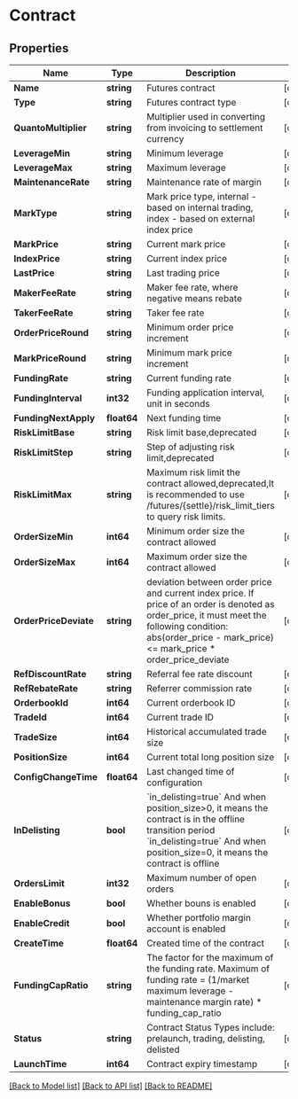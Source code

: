 # Contract

## Properties

Name | Type | Description | Notes
------------ | ------------- | ------------- | -------------
**Name** | **string** | Futures contract | [optional] 
**Type** | **string** | Futures contract type | [optional] 
**QuantoMultiplier** | **string** | Multiplier used in converting from invoicing to settlement currency | [optional] 
**LeverageMin** | **string** | Minimum leverage | [optional] 
**LeverageMax** | **string** | Maximum leverage | [optional] 
**MaintenanceRate** | **string** | Maintenance rate of margin | [optional] 
**MarkType** | **string** | Mark price type, internal - based on internal trading, index - based on external index price | [optional] 
**MarkPrice** | **string** | Current mark price | [optional] 
**IndexPrice** | **string** | Current index price | [optional] 
**LastPrice** | **string** | Last trading price | [optional] 
**MakerFeeRate** | **string** | Maker fee rate, where negative means rebate | [optional] 
**TakerFeeRate** | **string** | Taker fee rate | [optional] 
**OrderPriceRound** | **string** | Minimum order price increment | [optional] 
**MarkPriceRound** | **string** | Minimum mark price increment | [optional] 
**FundingRate** | **string** | Current funding rate | [optional] 
**FundingInterval** | **int32** | Funding application interval, unit in seconds | [optional] 
**FundingNextApply** | **float64** | Next funding time | [optional] 
**RiskLimitBase** | **string** | Risk limit base,deprecated | [optional] 
**RiskLimitStep** | **string** | Step of adjusting risk limit,deprecated | [optional] 
**RiskLimitMax** | **string** | Maximum risk limit the contract allowed,deprecated,It is recommended to use /futures/{settle}/risk_limit_tiers to query risk limits. | [optional] 
**OrderSizeMin** | **int64** | Minimum order size the contract allowed | [optional] 
**OrderSizeMax** | **int64** | Maximum order size the contract allowed | [optional] 
**OrderPriceDeviate** | **string** | deviation between order price and current index price. If price of an order is denoted as order_price, it must meet the following condition:   abs(order_price - mark_price) &lt;&#x3D; mark_price * order_price_deviate | [optional] 
**RefDiscountRate** | **string** | Referral fee rate discount | [optional] 
**RefRebateRate** | **string** | Referrer commission rate | [optional] 
**OrderbookId** | **int64** | Current orderbook ID | [optional] 
**TradeId** | **int64** | Current trade ID | [optional] 
**TradeSize** | **int64** | Historical accumulated trade size | [optional] 
**PositionSize** | **int64** | Current total long position size | [optional] 
**ConfigChangeTime** | **float64** | Last changed time of configuration | [optional] 
**InDelisting** | **bool** | &#x60;in_delisting&#x3D;true&#x60; And when position_size&gt;0, it means the contract is in the offline transition period &#x60;in_delisting&#x3D;true&#x60; And when position_size&#x3D;0, it means the contract is offline | [optional] 
**OrdersLimit** | **int32** | Maximum number of open orders | [optional] 
**EnableBonus** | **bool** | Whether bouns is enabled | [optional] 
**EnableCredit** | **bool** | Whether portfolio margin account is enabled | [optional] 
**CreateTime** | **float64** | Created time of the contract | [optional] 
**FundingCapRatio** | **string** | The factor for the maximum of the funding rate. Maximum of funding rate &#x3D; (1/market maximum leverage - maintenance margin rate) * funding_cap_ratio | [optional] 
**Status** | **string** | Contract Status Types include:  prelaunch,  trading, delisting,  delisted  | [optional] 
**LaunchTime** | **int64** | Contract expiry timestamp | [optional] 

[[Back to Model list]](../README.md#documentation-for-models) [[Back to API list]](../README.md#documentation-for-api-endpoints) [[Back to README]](../README.md)


